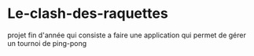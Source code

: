 # Le-clash-des-raquettes
projet fin d'année qui consiste a faire une application qui permet de gérer un tournoi de ping-pong
